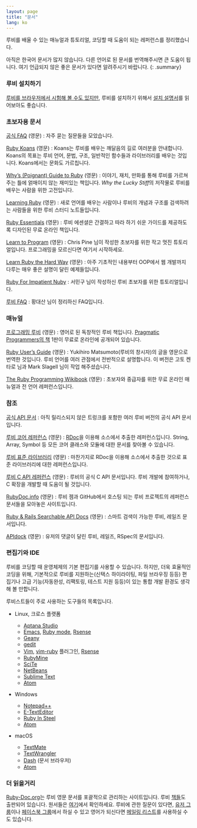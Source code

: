 ```yaml
---
layout: page
title: "문서"
lang: ko
---
```


루비를 배울 수 있는 매뉴얼과 튜토리얼, 코딩할 때 도움이 되는 레퍼런스를
정리했습니다.

아직은 한국어 문서가 많지 않습니다. 다른 언어로 된 문서를 번역해주시면 큰
도움이 됩니다. 여기 언급되지 않은 좋은 문서가 있다면 알려주시기 바랍니다.
{: .summary}

### 루비 설치하기

[루비를 브라우저에서 시험해 볼 수도 있지만][1], 루비를 설치하기 위해서
[설치 설명서](installation/)를 읽어보아도 좋습니다.

### 초보자용 문서

[공식 FAQ](/en/documentation/faq/) (영문)
: 자주 묻는 질문들을 모았습니다.

[Ruby Koans][2] (영문)
: Koans는 루비를 배우는 깨달음의 길로 여러분을 안내합니다. Koans의 목표는
  루비 언어, 문법, 구조, 일반적인 함수들과 라이브러리를 배우는 것입니다.
  Koans에서는 문화도 가르칩니다.

[Why’s (Poignant) Guide to Ruby][5] (영문)
: 이야기, 재치, 만화를 통해 루비를 가르쳐주는 틀에 얽매이지 않는 재미있는
  책입니다. *Why the Lucky Stiff*의 저작물로 루비를 배우는 사람을 위한
  고전입니다.

[Learning Ruby][6] (영문)
: 새로 언어를 배우는 사람이나 루비의 개념과 구조를 검색하려는 사람들을 위한
  루비 스터디 노트들입니다.

[Ruby Essentials][7] (영문)
: 루비 에센셜은 간결하고 따라 하기 쉬운 가이드를 제공하도록 디자인된 무료
  온라인 책입니다.

[Learn to Program][8] (영문)
: Chris Pine 님이 작성한 초보자를 위한 작고 멋진 튜토리얼입니다.
  프로그래밍을 모르신다면 여기서 시작하세요.

[Learn Ruby the Hard Way][38] (영문)
: 아주 기초적인 내용부터 OOP에서 웹 개발까지 다루는 매우 좋은 설명이
  달린 예제들입니다.

[Ruby For Impatient Nuby][ko-1]
: 서민구 님이 작성하신 루비 초보자를 위한 튜토리얼입니다.

[루비 FAQ][ko-2]
: 황대산 님이 정리하신 FAQ입니다.

### 매뉴얼

[프로그래밍 루비][9] (영문)
: 영어로 된 독창적인 루비 책입니다. [Pragmatic Programmers의 책][10]
  1판이 무료로 온라인에 공개되어 있습니다.

[Ruby User’s Guide][11] (영문)
: Yukihiro Matsumoto(루비의 창시자)의 글을 영문으로 번역한 것입니다.
  루비 언어를 여러 관점에서 전반적으로 설명합니다.
  이 버전은 고토 켄타로 님과 Mark Slagell 님이 작업 해주셨습니다.

[The Ruby Programming Wikibook][12] (영문)
: 초보자와 중급자를 위한 무료 온라인 매뉴얼과 전 언어 레퍼런스입니다.

### 참조

[공식 API 문서][40]
: 아직 릴리스되지 않은 트렁크를 포함한 여러 루비 버전의 공식 API 문서입니다.

[루비 코어 레퍼런스][13] (영문)
: [RDoc][14]을 이용해 소스에서 추출한 레퍼런스입니다. String, Array,
  Symbol 등 모든 코어 클래스와 모듈에 대한 문서를 찾아볼 수 있습니다.

[루비 표준 라이브러리][15] (영문)
: 마찬가지로 RDoc을 이용해 소스에서 추출한 것으로 표준 라이브러리에
  대한 레퍼런스입니다.

[루비 C API 레퍼런스][extensions] (영문)
: 루비의 공식 C API 문서입니다.
  루비 개발에 참여하거나, C 확장을 개발할 때 도움이 될 것입니다.

[RubyDoc.info][16] (영문)
: 루비 젬과 GitHub에서 호스팅 되는 루비 프로젝트의 레퍼런스 문서들을
  모아놓은 사이트입니다.

[Ruby & Rails Searchable API Docs][17] (영문)
: 스마트 검색이 가능한 루비, 레일즈 문서입니다.

[APIdock][18] (영문)
: 유저의 댓글이 달린 루비, 레일즈, RSpec의 문서입니다.

### 편집기와 IDE

루비를 코딩할 때 운영체제의 기본 편집기를 사용할 수 있습니다. 하지만,
더욱 효율적인 코딩을 위해, 기본적으로 루비를 지원하는(신택스 하이라이팅,
파일 브라우징 등등) 편집기나 고급 기능(자동완성, 리팩토링, 테스트
지원 등등)이 있는 통합 개발 환경도 생각해 볼 만합니다.

루비스트들이 주로 사용하는 도구들의 목록입니다.

* Linux, 크로스 플랫폼
  * [Aptana Studio][19]
  * [Emacs][20], [Ruby mode][21], [Rsense][22]
  * [Geany][23]
  * [gedit][24]
  * [Vim][25], [vim-ruby][26] 플러그인, [Rsense][22]
  * [RubyMine][27]
  * [SciTe][28]
  * [NetBeans][36]
  * [Sublime Text][37]
  * [Atom][atom]

* Windows
  * [Notepad++][29]
  * [E-TextEditor][30]
  * [Ruby In Steel][31]
  * [Atom][atom]

* macOS
  * [TextMate][32]
  * [TextWrangler][33]
  * [Dash][39] (문서 브라우저)
  * [Atom][atom]

### 더 읽을거리

[Ruby-Doc.org][34]는 루비 영문 문서를 포괄적으로 관리하는 사이트입니다. 루비
[책들][ko-5]도 출판되어 있습니다. 원서들은 [여기][35]에서 확인하세요. 루비에
관한 질문이 있다면, [유저 그룹][ko-3]이나 [페이스북 그룹][ko-4]에서 하실 수 있고
영어가 되신다면 [메일링 리스트](/ko/community/mailing-lists/)를 사용하실 수도
있습니다.

[1]: https://ruby.github.io/TryRuby/
[2]: http://rubykoans.com/
[5]: http://mislav.uniqpath.com/poignant-guide/
[6]: http://rubylearning.com/
[7]: http://www.techotopia.com/index.php/Ruby_Essentials
[8]: http://pine.fm/LearnToProgram/
[9]: http://www.ruby-doc.org/docs/ProgrammingRuby/
[10]: http://pragmaticprogrammer.com/titles/ruby/index.html
[11]: http://www.rubyist.net/~slagell/ruby/
[12]: http://en.wikibooks.org/wiki/Ruby_programming_language
[13]: http://www.ruby-doc.org/core
[14]: https://ruby.github.io/rdoc/
[15]: http://www.ruby-doc.org/stdlib
[extensions]: https://docs.ruby-lang.org/en/trunk/extension_rdoc.html
[16]: http://www.rubydoc.info/
[17]: http://rubydocs.org/
[18]: http://apidock.com/
[19]: http://www.aptana.com/
[20]: http://www.gnu.org/software/emacs/
[21]: http://www.emacswiki.org/emacs/RubyMode
[22]: http://rsense.github.io/
[23]: http://www.geany.org/
[24]: http://projects.gnome.org/gedit/screenshots.html
[25]: http://www.vim.org/
[26]: https://github.com/vim-ruby/vim-ruby
[27]: http://www.jetbrains.com/ruby/
[28]: http://www.scintilla.org/SciTE.html
[29]: http://notepad-plus-plus.org/
[30]: http://www.e-texteditor.com/
[31]: http://www.sapphiresteel.com/
[32]: http://macromates.com/
[33]: http://www.barebones.com/products/textwrangler/
[34]: http://ruby-doc.org
[35]: http://www.ruby-doc.org/bookstore
[36]: https://netbeans.org/
[37]: http://www.sublimetext.com/
[38]: http://ruby.learncodethehardway.org/
[39]: http://kapeli.com/dash
[40]: https://docs.ruby-lang.org/en/
[atom]: https://atom.io/
[ko-1]: http://docs.google.com/View?docid=ajb44wcvmjj8_2fg33f2
[ko-2]: http://beyond.daesan.com/pages/ruby-faq
[ko-3]: https://groups.google.com/forum/#!forum/rubykr
[ko-4]: https://www.facebook.com/groups/rubykr/
[ko-5]: http://ruby-korea.github.io/#book
